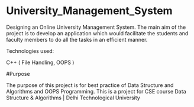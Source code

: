 # University_Management_System

Designing an Online University Management System.
The main aim of the project is to develop an application which would facilitate the students and faculty members to do all the tasks in an efficient manner.

Technologies used:

C++ ( File Handling, OOPS )

#Purpose

The purpose of this project is for best practice of Data Structure and Algorithms and OOPS Programming.
This is a project for CSE course Data Structure & Algorithms | Delhi Technological University
